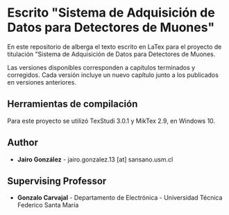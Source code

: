 # Escrito "Sistema de Adquisición de Datos para Detectores de Muones"

En este repositorio de alberga el texto escrito en LaTex para el proyecto de titulación "Sistema de Adquisición de Datos para Detectores de Muones.

Las versiones disponibles corresponden a capítulos terminados y corregidos. Cada versión incluye un nuevo capítulo junto a los publicados en versiones anteriores.

## Herramientas de compilación

Para este proyecto se utilizó TexStudi 3.0.1 y MikTex 2.9, en Windows 10.

## Author

- **Jairo González** -  jairo.gonzalez.13 [at] sansano.usm.cl

## Supervising Professor

- **Gonzalo Carvajal** - Departamento de Electrónica - Universidad Técnica Federico Santa María
